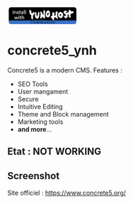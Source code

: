 [![Install concrete5 with YunoHost](https://github.com/ABLD/install-app/blob/master/install-with-yunohost-community.png)](https://install-app.yunohost.org/?app=concrete)

# concrete5_ynh
Concrete5 is a modern CMS.
Features : 
* SEO Tools
* User mangament
* Secure
* Intuitive Editing
* Theme and Block management
* Marketing tools
* **and more**...

## Etat : NOT WORKING  
## Screenshot


Site officiel : https://www.concrete5.org/
